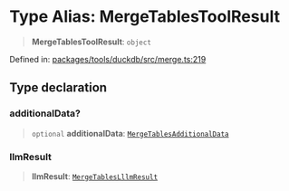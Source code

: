 # Type Alias: MergeTablesToolResult

> **MergeTablesToolResult**: `object`

Defined in: [packages/tools/duckdb/src/merge.ts:219](https://github.com/GeoDaCenter/openassistant/blob/dc72d81a35cf8e46295657303846fbb4ad891993/packages/tools/duckdb/src/merge.ts#L219)

## Type declaration

### additionalData?

> `optional` **additionalData**: [`MergeTablesAdditionalData`](MergeTablesAdditionalData.md)

### llmResult

> **llmResult**: [`MergeTablesLllmResult`](MergeTablesLllmResult.md)
